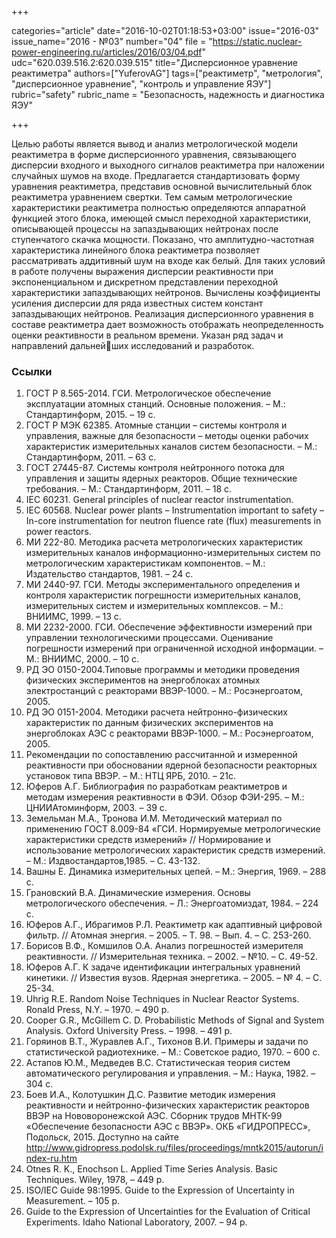 +++

categories="article"
date="2016-10-02T01:18:53+03:00"
issue="2016-03"
issue_name="2016 - №03"
number="04"
file = "https://static.nuclear-power-engineering.ru/articles/2016/03/04.pdf"
udc="620.039.516.2:620.039.515"
title="Дисперсионное уравнение реактиметра"
authors=["YuferovAG"]
tags=["реактиметр", "метрология", "дисперсионное уравнение", "контроль и управление ЯЭУ"]
rubric="safety"
rubric_name = "Безопасность, надежность и диагностика ЯЭУ"

+++

Целью работы является вывод и анализ метрологической модели реактиметра в форме дисперсионного уравнения, связывающего дисперсии входного и выходного сигналов реактиметра при наложении случайных шумов на входе. 
Предлагается стандартизовать форму уравнения реактиметра, представив основной вычислительный блок реактиметра уравнением свертки. 
Тем самым метрологические характеристики реактиметра полностью определяются аппаратной функцией этого блока, имеющей смысл переходной характеристики, описывающей процессы на запаздывающих нейтронах после ступенчатого скачка мощности. 
Показано, что амплитудно-частотная характеристика линейного блока реактиметра позволяет рассматривать аддитивный шум на входе как белый.
Для таких условий в работе получены выражения дисперсии реактивности при экспоненциальном и дискретном представлении переходной характеристики запаздывающих нейтронов. 
Вычислены коэффициенты усиления дисперсии для ряда известных систем констант запаздывающих нейтронов. 
Реализация дисперсионного уравнения в составе реактиметра дает возможность отображать неопределенность оценки реактивности в реальном времени. Указан ряд задач и направлений дальнейших исследований и разработок.

### Ссылки

1. ГОСТ Р 8.565-2014. ГСИ. Метрологическое обеспечение эксплуатации атомных станций. Основные положения. – М.: Стандартинформ, 2015. – 19 с.
2. ГОСТ Р МЭК 62385. Атомные станции – системы контроля и управления, важные для безопасности – методы оценки рабочих характеристик измерительных каналов систем безопасности. – М.: Стандартинформ, 2011. – 63 с.
3. ГОСТ 27445-87. Системы контроля нейтронного потока для управления и защиты ядерных реакторов. Общие технические требования. – М.: Стандартинформ, 2011. – 18 с.
4. IEC 60231. General principles of nuclear reactor instrumentation.
5. IEC 60568. Nuclear power plants – Instrumentation important to safety – In-core instrumentation for neutron fluence rate (flux) measurements in power reactors.
6. МИ 222-80. Методика расчета метрологических характеристик измерительных каналов информационно-измерительных систем по метрологическим характеристикам компонентов. – М.: Издательство стандартов, 1981. – 24 с.
7. МИ 2440-97. ГСИ. Методы экспериментального определения и контроля характеристик погрешности измерительных каналов, измерительных систем и измерительных комплексов. – М.: ВНИИМС, 1999. – 13 с.
8. МИ 2232-2000. ГСИ. Обеспечение эффективности измерений при управлении технологическими процессами. Оценивание погрешности измерений при ограниченной исходной информации. –М.: ВНИИМС, 2000. – 10 с.
9. РД ЭО 0150-2004.Типовые программы и методики проведения физических экспериментов на энергоблоках атомных электростанций с реакторами ВВЭР-1000. – М.: Росэнергоатом, 2005.
10. РД ЭО 0151-2004. Методики расчета нейтронно-физических характеристик по данным физических экспериментов на энергоблоках АЭС с реакторами ВВЭР-1000. – М.: Росэнергоатом, 2005.
11. Рекомендации по сопоставлению рассчитанной и измеренной реактивности при обосновании ядерной безопасности реакторных установок типа ВВЭР. – М.: НТЦ ЯРБ, 2010. – 21с.
12. Юферов А.Г. Библиография по разработкам реактиметров и методам измерения реактивности в ФЭИ. Обзор ФЭИ-295. – М.: ЦНИИАтоминформ, 2003. – 39 с.
13. Земельман М.А., Тронова И.М. Методический материал по применению ГОСТ 8.009-84 «ГСИ. Нормируемые метрологические характеристики средств измерений» // Нормирование и использование метрологических характеристик средств измерений. – М.: Издвостандартов,1985. – С. 43-132.
14. Вашны Е. Динамика измерительных цепей. – М.: Энергия, 1969. – 288 с.
15. Грановский В.А. Динамические измерения. Основы метрологического обеспечения. – Л.: Энергоатомиздат, 1984. – 224 с.
16. Юферов А.Г., Ибрагимов Р.Л. Реактиметр как адаптивный цифровой фильтр. // Атомная энергия. – 2005. – Т. 98. – Вып. 4. – С. 253-260.
17. Борисов В.Ф., Комшилов О.А. Анализ погрешностей измерителя реактивности. // Измерительная техника. – 2002. – №10. – С. 49-52.
18. Юферов А.Г. К задаче идентификации интегральных уравнений кинетики. // Известия вузов. Ядерная энергетика. – 2005. – № 4. – С. 25-34.
19. Uhrig R.E. Random Noise Techniques in Nuclear Reactor Systems. Ronald Press, N.Y. – 1970. – 490 p.
20. Cooper G.R., McGillem C. D. Probabilistic Methods of Signal and System Analysis. Oxford University Press. – 1998. – 491 p.
21. Горяинов В.Т., Журавлев А.Г., Тихонов В.И. Примеры и задачи по статистической радиотехнике. – М.: Советское радио, 1970. – 600 с.
22. Астапов Ю.М., Медведев В.С. Статистическая теория систем автоматического регулирования и управления. – М.: Наука, 1982. – 304 с.
23. Боев И.А., Колотушкин Д.С. Развитие методик измерения реактивности и нейтронно-физических характеристик реакторов ВВЭР на Нововоронежской АЭС. Сборник трудов МНТК-99 «Обеспечение безопасности АЭС с ВВЭР». ОКБ «ГИДРОПРЕСС», Подольск, 2015. Доступно на сайте http://www.gidropress.podolsk.ru/files/proceedings/mntk2015/autorun/index-ru.htm
24. Otnes R. K., Enochson L. Applied Time Series Analysis. Basic Techniques. Wiley, 1978, – 449 p.
25. ISO/IEC Guide 98:1995. Guide to the Expression of Uncertainty in Measurement. – 105 p.
26. Guide to the Expression of Uncertainties for the Evaluation of Critical Experiments. Idaho National Laboratory, 2007. – 94 p.
